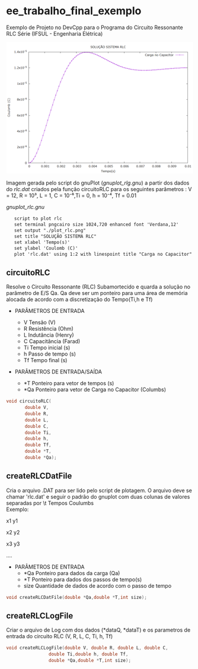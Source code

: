 # ee_trabalho_final_exemplo
Exemplo de Projeto no DevCpp para o Programa do Circuito Ressonante RLC Série (IFSUL - Engenharia Elétrica)

![Exemplo](https://github.com/g1ll/ee_trabalho_final_exemplo/raw/master/plot_rlc.png)

Imagem gerada pelo script do gnuPlot (*gnuplot_rlg.gnu*) a partir dos dados do *rlc.dat* criados pela função circuitoRLC para  os seguintes parâmetros : V = 12, R = 10³, L = 1, C = 10⁻⁶,Ti = 0, h = 10⁻⁴, Tf = 0.01 

_gnuplot_rlc.gnu_
```gnuplot
   script to plot rlc
   set terminal pngcairo size 1024,720 enhanced font 'Verdana,12'
   set output "./plot_rlc.png"
   set title "SOLUÇÃO SISTEMA RLC"
   set xlabel 'Tempo(s)'
   set ylabel 'Coulomb (C)'
   plot 'rlc.dat' using 1:2 with linespoint title "Carga no Capacitor"
```

## circuitoRLC 
   Resolve o Circuito Ressonante (RLC) Subamortecido e quarda
  a solução no parâmetro de E/S Qa. Qa deve ser
  um ponteiro para uma área de memória alocada de 
  acordo com a discretização do Tempo(Ti,h e Tf)
  
 * PARÂMETROS DE ENTRADA
   * V     Tensão (V)
   * R     Resistência (Ohm)
   * L     Indutância (Henry)
   * C     Capacitância (Farad)
   * Ti    Tempo inicial (s)
   * h     Passo de tempo (s)
   * Tf    Tempo final (s)
  
 * PARÂMETROS DE ENTRADA/SAÍDA
   * \*T    Ponteiro para vetor de tempos (s)
   * \*Qa   Ponteiro para vetor de Carga no Capacitor (Columbs)
  
 ```c
void circuitoRLC(       
        double V,
        double R,
        double L,
        double C,
        double Ti,
        double h,
        double Tf,
        double *T,
        double *Qa);
```
## createRLCDatFile 

  Cria o arquivo .DAT para ser lido pelo script de plotagem.
  O arquivo deve se chamar 'rlc.dat' e seguir o padrão do gnuplot
  com duas colunas de valores separadas por <TAB> \t
  Tempos       Coulumbs     
  Exemplo:
 
  x1   y1
  
  x2   y2
  
  x3   y3
  
  ....
  
 * PARÂMETROS DE ENTRADA
   * \*Qa    Ponteiro para dados da carga (Qa)
   * \*T    Ponteiro para dados dos passos de tempo(s)
   * size     Quantidade de dados de acordo com o passo de tempo
  
 ```c
void createRLCDatFile(double *Qa,double *T,int size);
```
## createRLCLogFile

 Criar o arquivo de Log com dos dados (*dataQ, *dataT)
 e os parametros de entrada do circuito RLC (V, R, L, C, Ti, h, Tf)
  
```c
void createRLCLogFile(double V, double R, double L, double C,
                double Ti,double h, double Tf,
                double *Qa,double *T,int size);
```

